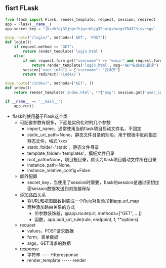 ## fisrt FLask
```python
from flask import Flask, render_template, request, session, redirect
app = Flask(__name__)
app.secret_key = "jksdhfaj32jhgrfhjgvikhjg32hufgvhxzgv78432hjsvcsgv"

@app.route("/login/", methods=['GET', 'POST'])
def login():
    if request.method == "GET":
        return render_template('login.html')
    else:
        if not request.form.get("username") == "wusir" and request.form.get("password") == "123":
            return render_template('login.html', msg="用户名或密码错误")
        session["user_info"] = {"username": "武沛齐"}
        return redirect('/index/')

@app.route("/index/", methods=["GET", ])
def index():
    return render_template('index.html', **{'msg': session.get("user_info")})

if __name__ == '__main__':
    app.run()
```
- flask的使用基于Flask这个类
	- 可配置参数有很多，下面是实例化时的几个参数
		- import_name，通常使用当前flask项目启动文件名，不固定
		- static_url_path=None，静态文件目录的别名，用于模板中反向指定静态文件，格式'/xxx'
		- static_folder='static'，静态文件目录
		- template_folder='templates'，模板文件目录
		- root_path=None，项目根目录，默认为flask项目启动文件所在目录
		- instance_path=None,
		- instance_relative_config=False
	- 额外配置
		- secret_key，当使用了session时需要，flask的session是通过密钥加密session数据发送到浏览器保存
	- 添加路由关系
		- 将URL和视图函数封装成一个Rule对象添加到app.url_map
		- 两种添加路由关系的方式
			- 带参数装饰器，@app.route(url, methods=["GET", ...])
			- 函数，app.add_url_rule(rule, endpoint, f, **options)
	- request
		- values，POST请求数据
		- form，表单数据
		- args，GET请求的数据
	- response
		- 字符串 ---- Httpresponse
		- render_template  -----   render